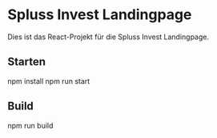 # Spluss Invest Landingpage

Dies ist das React-Projekt für die Spluss Invest Landingpage.

## Starten

npm install
npm run start

## Build

npm run build
